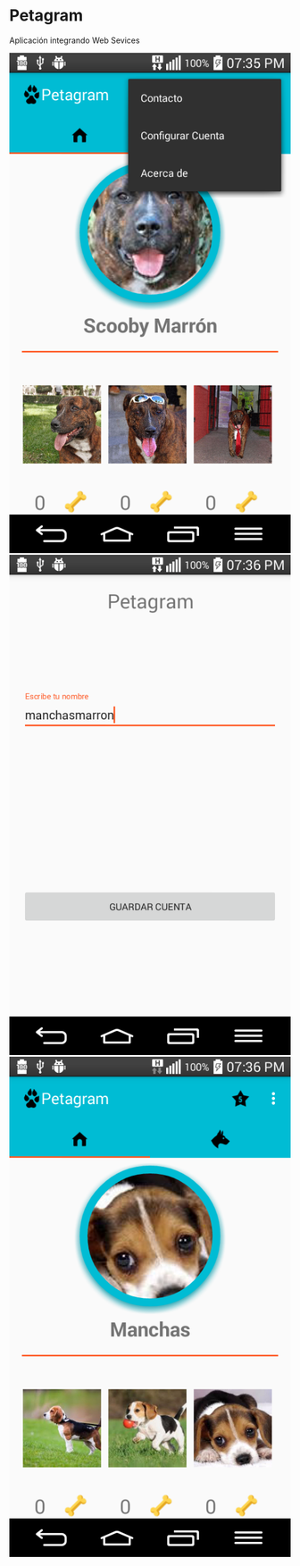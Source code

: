 # Petagram
Aplicación integrando Web Sevices

![Capture2](https://github.com/echaizg/Petagram/blob/master/PDF_IMAGENES_VIDEO/capture2.png "Capture2")
![Capture3](https://github.com/echaizg/Petagram/blob/master/PDF_IMAGENES_VIDEO/capture3.png "Capture3")
![Capture4](https://github.com/echaizg/Petagram/blob/master/PDF_IMAGENES_VIDEO/capture4.png "Capture4")
